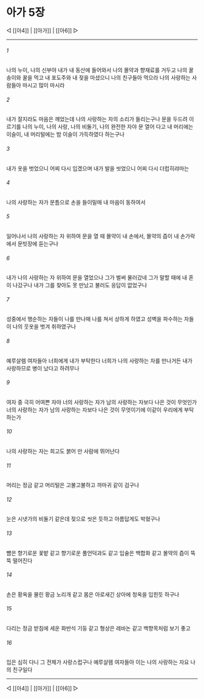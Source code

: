 ﻿# 아가 5장

◁ [[아4]] | [[아가]] | [[아6]] ▷
***

###### 1
나의 누이, 나의 신부야 내가 내 동산에 들어와서 나의 몰약과 향재료를 거두고 나의 꿀송이와 꿀을 먹고 내 포도주와 내 젖을 마셨으니 나의 친구들아 먹으라 나의 사랑하는 사람들아 마시고 많이 마시라

###### 2
내가 잘지라도 마음은 깨었는데 나의 사랑하는 자의 소리가 들리는구나 문을 두드려 이르기를 나의 누이, 나의 사랑, 나의 비둘기, 나의 완전한 자야 문 열어 다고 내 머리에는 이슬이, 내 머리털에는 밤 이슬이 가득하였다 하는구나

###### 3
내가 옷을 벗었으니 어찌 다시 입겠으며 내가 발을 씻었으니 어찌 다시 더럽히랴마는

###### 4
나의 사랑하는 자가 문틈으로 손을 들이밀매 내 마음이 동하여서

###### 5
일어나서 나의 사랑하는 자 위하여 문을 열 때 몰약이 내 손에서, 몰약의 즙이 내 손가락에서 문빗장에 듣는구나

###### 6
내가 나의 사랑하는 자 위하여 문을 열었으나 그가 벌써 물러갔네 그가 말할 때에 내 혼이 나갔구나 내가 그를 찾아도 못 만났고 불러도 응답이 없었구나

###### 7
성중에서 행순하는 자들이 나를 만나매 나를 쳐서 상하게 하였고 성벽을 파수하는 자들이 나의 웃옷을 벗겨 취하였구나

###### 8
예루살렘 여자들아 너희에게 내가 부탁한다 너희가 나의 사랑하는 자를 만나거든 내가 사랑하므로 병이 났다고 하려무나

###### 9
여자 중 극히 어여쁜 자야 너의 사랑하는 자가 남의 사랑하는 자보다 나은 것이 무엇인가 너의 사랑하는 자가 남의 사랑하는 자보다 나은 것이 무엇이기에 이같이 우리에게 부탁하는가

###### 10
나의 사랑하는 자는 희고도 붉어 만 사람에 뛰어난다

###### 11
머리는 정금 같고 머리털은 고불고불하고 까마귀 같이 검구나

###### 12
눈은 시냇가의 비둘기 같은데 젖으로 씻은 듯하고 아름답게도 박혔구나

###### 13
뺨은 향기로운 꽃밭 같고 향기로운 풀언덕과도 같고 입술은 백합화 같고 몰약의 즙이 뚝뚝 떨어진다

###### 14
손은 황옥을 물린 황금 노리개 같고 몸은 아로새긴 상아에 청옥을 입힌듯 하구나

###### 15
다리는 정금 받침에 세운 화반석 기둥 같고 형상은 레바논 같고 백향목처럼 보기 좋고

###### 16
입은 심히 다니 그 전체가 사랑스럽구나 예루살렘 여자들아 이는 나의 사랑하는 자요 나의 친구일다

***
◁ [[아4]] | [[아가]] | [[아6]] ▷